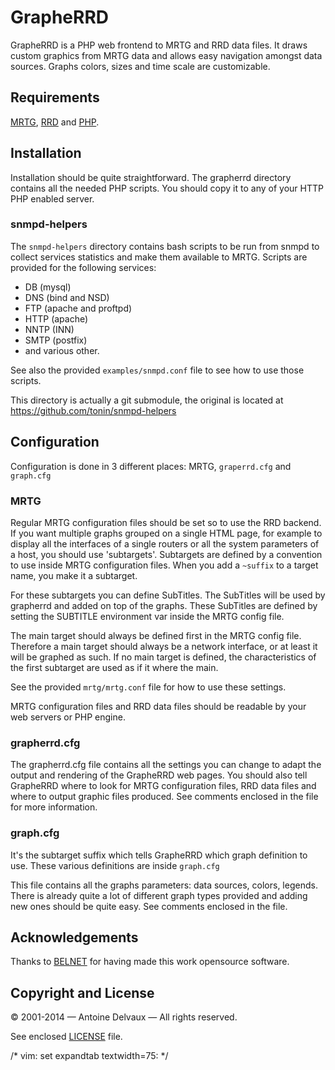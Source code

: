 GrapheRRD
=========
GrapheRRD is a PHP web frontend to MRTG  and  RRD  data  files.   It  draws
custom graphics from MRTG data and  allows  easy  navigation  amongst  data
sources.   Graphs  colors,  sizes  and   time   scale   are   customizable.

Requirements
------------
[MRTG][mrtg], [RRD][rrd] and [PHP][php].

Installation
------------
Installation should be  quite  straightforward.   The  grapherrd  directory
contains all the needed PHP scripts.  You should copy it  to  any  of  your
HTTP PHP enabled server.

### snmpd-helpers
The `snmpd-helpers` directory contains bash scripts to be run from snmpd to
collect services statistics and make them available to MRTG.   Scripts  are
provided for the following services:
- DB (mysql)
- DNS (bind and NSD)
- FTP (apache and proftpd)
- HTTP (apache)
- NNTP (INN)
- SMTP (postfix)
- and various other.

See also the provided `examples/snmpd.conf` file to see how  to  use  those
scripts.

This directory is actually a git submodule,  the  original  is  located  at
https://github.com/tonin/snmpd-helpers

Configuration
-------------
Configuration is done in  3  different  places:  MRTG,  `graperrd.cfg`  and
`graph.cfg`

### MRTG
Regular MRTG configuration files should be set so to use the  RRD  backend.
If you want multiple graphs grouped on a single HTML page, for  example  to
display all the interfaces of a single routers or all the system parameters
of a host, you should  use  'subtargets'.   Subtargets  are  defined  by  a
convention to use inside MRTG configuration files. When you add a `~suffix`
to a target name, you make it a subtarget.

For these subtargets you can define SubTitles.  The SubTitles will be  used
by grapherrd and added on top of the graphs.  These SubTitles  are  defined
by setting the SUBTITLE environment var inside the MRTG config file.

The main target should always be defined first in  the  MRTG  config  file.
Therefore a main target should always be a network interface, or  at  least
it  will  be  graphed  as  such.   If  no  main  target  is  defined,   the
characteristics of the first subtarget are used as if it where the main.

See the provided `mrtg/mrtg.conf` file for how to use these settings.

MRTG configuration files and RRD data files  should  be  readable  by  your
web servers or PHP engine.

### grapherrd.cfg
The grapherrd.cfg file contains all the settings you can  change  to  adapt
the output and rendering of the GrapheRRD web pages.  You should also  tell
GrapheRRD where to look for MRTG configuration files, RRD  data  files  and
where to output graphic files produced.  See comments enclosed in the  file
for more information.

### graph.cfg
It's the subtarget suffix which tells GrapheRRD which graph  definition  to
use. These various definitions are inside `graph.cfg`

This file  contains  all  the  graphs  parameters:  data  sources,  colors,
legends.  There is already quite a lot of different  graph  types  provided
and adding new ones should be quite easy.  See  comments  enclosed  in  the
file.

Acknowledgements
----------------
Thanks to [BELNET][belnet] for having made this work  opensource software.

Copyright and License
---------------------
© 2001-2014 — Antoine Delvaux — All rights reserved.

See enclosed [LICENSE][license] file.

[belnet]: http://www.belnet.be
[license]: https://github.com/tonin/grapherrd/blob/master/LICENSE
[mrtg]: http://mrtg.org
[rrd]: http://rrdtool.org
[php]: http://php.net


/* vim: set expandtab textwidth=75: */
